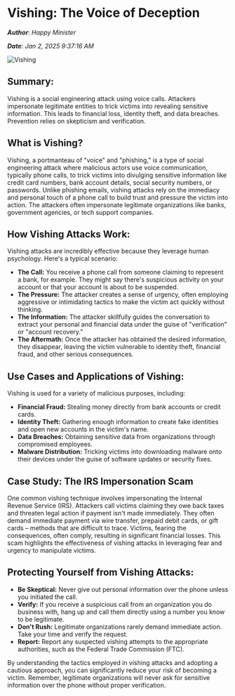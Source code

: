 # Vishing: The Voice of Deception

***Author***: *Happy Minister*

***Date***: *Jan 2, 2025 9:37:16 AM*

![Vishing](https://images.spiceworks.com/wp-content/uploads/2022/05/09122828/Vishing-Attack-Mechanism.png)

## Summary:

Vishing is a social engineering attack using voice calls.  Attackers impersonate legitimate entities to trick victims into revealing sensitive information.  This leads to financial loss, identity theft, and data breaches. Prevention relies on skepticism and verification.


## What is Vishing?

Vishing, a portmanteau of "voice" and "phishing," is a type of social engineering attack where malicious actors use voice communication, typically phone calls, to trick victims into divulging sensitive information like credit card numbers, bank account details, social security numbers, or passwords.  Unlike phishing emails, vishing attacks rely on the immediacy and personal touch of a phone call to build trust and pressure the victim into action.  The attackers often impersonate legitimate organizations like banks, government agencies, or tech support companies.

## How Vishing Attacks Work:

Vishing attacks are incredibly effective because they leverage human psychology.  Here's a typical scenario:

* **The Call:** You receive a phone call from someone claiming to represent a bank, for example.  They might say there's suspicious activity on your account or that your account is about to be suspended.
* **The Pressure:** The attacker creates a sense of urgency, often employing aggressive or intimidating tactics to make the victim act quickly without thinking.
* **The Information:**  The attacker skillfully guides the conversation to extract your personal and financial data under the guise of "verification" or "account recovery."
* **The Aftermath:** Once the attacker has obtained the desired information, they disappear, leaving the victim vulnerable to identity theft, financial fraud, and other serious consequences.


## Use Cases and Applications of Vishing:

Vishing is used for a variety of malicious purposes, including:

* **Financial Fraud:** Stealing money directly from bank accounts or credit cards.
* **Identity Theft:**  Gathering enough information to create fake identities and open new accounts in the victim's name.
* **Data Breaches:** Obtaining sensitive data from organizations through compromised employees.
* **Malware Distribution:**  Tricking victims into downloading malware onto their devices under the guise of software updates or security fixes.


## Case Study: The IRS Impersonation Scam

One common vishing technique involves impersonating the Internal Revenue Service (IRS).  Attackers call victims claiming they owe back taxes and threaten legal action if payment isn't made immediately.  They often demand immediate payment via wire transfer, prepaid debit cards, or gift cards – methods that are difficult to trace.  Victims, fearing the consequences, often comply, resulting in significant financial losses.  This scam highlights the effectiveness of vishing attacks in leveraging fear and urgency to manipulate victims.


## Protecting Yourself from Vishing Attacks:

* **Be Skeptical:**  Never give out personal information over the phone unless you initiated the call.
* **Verify:**  If you receive a suspicious call from an organization you do business with, hang up and call them directly using a number you know to be legitimate.
* **Don't Rush:**  Legitimate organizations rarely demand immediate action.  Take your time and verify the request.
* **Report:**  Report any suspected vishing attempts to the appropriate authorities, such as the Federal Trade Commission (FTC).


By understanding the tactics employed in vishing attacks and adopting a cautious approach, you can significantly reduce your risk of becoming a victim. Remember, legitimate organizations will never ask for sensitive information over the phone without proper verification.